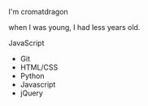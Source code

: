 I'm cromatdragon

when I was young, I had less years old.

JavaScript
* Git
* HTML/CSS
* Python
* Javascript
* jQuery

